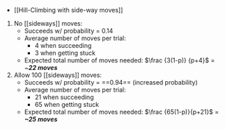 - [[Hill-Climbing with side-way moves]]

1. No [[sideways]] moves:
	- Succeeds w/ probability = 0.14
	- Average number of moves per trial:
		- 4 when succeeding
		- 3 when getting stuck
	- Expected total number of moves needed:
			$\frac {3(1-p)} {p+4}$ = ~***22 moves***
2. Allow 100 [[sideways]] moves:
	- Succeeds w/ probability = ==0.94== (increased probability)
	- Average number of moves per trial:
		- 21 when succeeding
		- 65 when getting stuck
	- Expected total number of moves needed:
			$\frac {65(1-p)}{p+21}$ = ***~25 moves***
